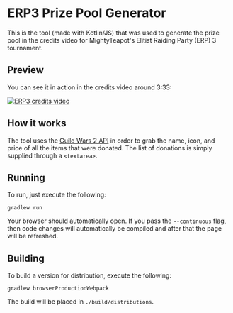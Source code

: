 # ERP3 Prize Pool Generator
This is the tool (made with Kotlin/JS) that was used to generate the prize pool in the credits video for MightyTeapot's Elitist Raiding Party (ERP) 3 tournament.

## Preview
You can see it in action in the credits video around 3:33:

[![ERP3 credits video](https://img.youtube.com/vi/bYNl3eujm4Q/0.jpg)](https://youtu.be/bYNl3eujm4Q?t=213) 

## How it works
The tool uses the [Guild Wars 2 API](https://wiki.guildwars2.com/wiki/API:Main) in order to grab the name, icon, and
price of all the items that were donated. The list of donations is simply supplied through a `<textarea>`.

## Running
To run, just execute the following:
```commandline
gradlew run
```
Your browser should automatically open.
If you pass the `--continuous` flag, then code changes will automatically be compiled and after that the page will be refreshed.

## Building
To build a version for distribution, execute the following:
```commandline
gradlew browserProductionWebpack
```
The build will be placed in `./build/distributions`.